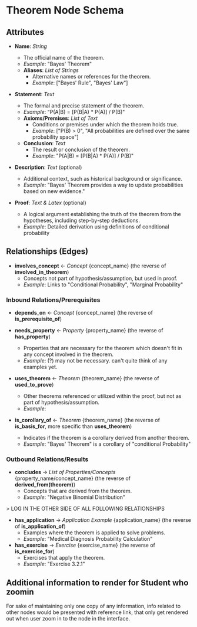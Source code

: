 # Theorem Node Schema

## Attributes

- **Name**: *String*
  - The official name of the theorem.
  - *Example*: "Bayes' Theorem"
  - **Aliases**: *List of Strings*
    - Alternative names or references for the theorem.
    - *Example*: ["Bayes' Rule", "Bayes' Law"]


- **Statement**: *Text*
  - The formal and precise statement of the theorem.
  - *Example*: "P(A|B) = [P(B|A) * P(A)] / P(B)"
  - **Axioms/Premises**: *List of Text*
    - Conditions or premises under which the theorem holds true.
    - *Example*: ["P(B) > 0", "All probabilities are defined over the same probability space"]  
  - **Conclusion**: *Text*
    - The result or conclusion of the theorem.
    - *Example*: "P(A|B) = [P(B|A) * P(A)] / P(B)"

- **Description**: *Text* (optional)
  - Additional context, such as historical background or significance.
  - *Example*: "Bayes' Theorem provides a way to update probabilities based on new evidence."

- **Proof**: *Text & Latex* (optional)
  - A logical argument establishing the truth of the theorem from the hypotheses, including step-by-step deductions.
  - *Example*: Detailed derivation using definitions of conditional probability



## Relationships (Edges)

- **involves_concept** ← *Concept* {concept_name} (the reverse of **involved_in_theorem**)
  - Concepts not part of hypothesis/assumption, but used in proof.
  - *Example*: Links to "Conditional Probability", "Marginal Probability"
### Inbound Relations/Prerequisites
- **depends_on** ← *Concept* {concept_name} (the reverse of **is_prerequisite_of**)
- **needs_property** ← *Property* {property_name} (the reverse of **has_property**)
  - Properties that are necessary for the theorem which doesn't fit in any concept involved in the theorem.
  - *Example*: (?) may not be necessary. can't quite think of any examples yet.

- **uses_theorem** ← *Theorem* {theorem_name} (the reverse of **used_to_prove**)
  - Other theorems referenced or utilized within the proof, but not as part of hypothesis/assumption.
  - *Example*: 
- **is_corollary_of** ← *Theorem* {theorem_name} (the reverse of **is_basis_for**, more specific than **uses_theorem**)
  - Indicates if the theorem is a corollary derived from another theorem.
  - *Example*: "Bayes' Theorem" is a corollary of "conditional Probability"

### Outbound Relations/Results
- **concludes** → *List of Properties/Concepts* {property_name/concept_name} (the reverse of **derived_from(theorem)**)
  - Concepts that are derived from the theorem.
  - *Example*: "Negative Binomial Distribution"

<ignore>
> LOG IN THE OTHER SIDE OF ALL FOLLOWING RELATIONSHIPS

- **has_application** → *Application Example* {application_name} (the reverse of **is_application_of**)
  - Examples where the theorem is applied to solve problems.
  - *Example*: "Medical Diagnosis Probability Calculation"
- **has_exercise** → *Exercise* {exercise_name} (the reverse of **is_exercise_for**)
  - Exercises that apply the theorem.
  - *Example*: "Exercise 3.2.1"

## Additional information to render for Student who zoomin
For sake of maintaining only one copy of any information, info related to other nodes would be presented with reference link, that only get rendered out when user zoom in to the node in the interface.
</ignore>
